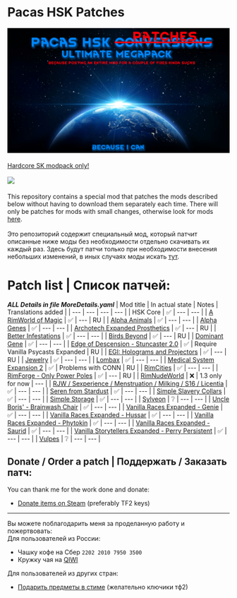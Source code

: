 # Pacas HSK Patches
![Preview](/Preview.png?raw=true "Preview")<br><br>
[Hardcore SK modpack only!](https://github.com/skyarkhangel/Hardcore-SK/tree/development)
<br><br>
<img src="https://i.imgur.com/svEwA2k.png"><br><br>
This repository contains a special mod that patches the mods described below without having to download them separately each time. There will only be patches for mods with small changes, otherwise look for mods [here](https://github.com/pacas/RW-Pacas-HSK-Patches).<br><br>
Это репозиторий содержит специальный мод, который патчит описанные ниже моды без необходимости отдельно скачивать их каждый раз. Здесь будут патчи только при необходимости внесения небольших изменений, в иных случаях моды искать [тут](https://github.com/pacas/RW-Pacas-HSK-Patches).<br>

# Patch list | Список патчей:

***ALL Details in file MoreDetails.yaml***
| Mod title | In actual state | Notes | Translations added |
| --- | --- | --- | --- |
| HSK Core | :white_check_mark: | --- | --- |
| [A RimWorld of Magic](https://steamcommunity.com/sharedfiles/filedetails/?id=1201382956) | :white_check_mark: | --- | RU |
| [Alpha Animals](https://discord.com/channels/272340793174392832/1070441231773093998) | :white_check_mark: | --- | --- |
| [Alpha Genes](https://steamcommunity.com/sharedfiles/filedetails/?id=2891845502) | :white_check_mark: | --- | --- |
| [Archotech Expanded Prosthetics](https://steamcommunity.com/sharedfiles/filedetails/?id=1467604976) | :white_check_mark: | --- | RU |
| [Better Infestations](https://steamcommunity.com/sharedfiles/filedetails/?id=1319614331) | :white_check_mark: | --- | --- |
| [Birds Beyond](https://steamcommunity.com/sharedfiles/filedetails/?id=2889889049) | :white_check_mark: | --- | RU |
| [Dominant Gene](https://steamcommunity.com/sharedfiles/filedetails/?id=2884110898) | :white_check_mark: | --- | --- |
| [Edge of Descension - Stuncaster 2.0](https://steamcommunity.com/sharedfiles/filedetails/?id=2952773198) | :white_check_mark: | Require Vanilla Psycasts Expanded | RU |
| [EGI: Holograms and Projectors](https://steamcommunity.com/sharedfiles/filedetails/?id=2979598490) | :white_check_mark: | --- | RU |
| [Jewelry](https://discord.com/channels/272340793174392832/1061698507720900768) | :white_check_mark: | --- | --- |
| [Lombax](https://steamcommunity.com/sharedfiles/filedetails/?id=2384986421) | :white_check_mark: | --- | --- |
| [Medical System Expansion 2](https://steamcommunity.com/sharedfiles/filedetails/?id=2056706586) | :white_check_mark: | Problems with CONN | RU |
| [RimCities](https://steamcommunity.com/sharedfiles/filedetails/?id=1775170117) | :white_check_mark: | --- | --- |
| [RimForge - Only Power Poles](https://steamcommunity.com/sharedfiles/filedetails/?id=2507086460) | :white_check_mark: | --- | RU |
| [RimNudeWorld](https://discord.com/channels/374305025486225409/374778646432448530) | :x: | 1.3 only for now | --- |
| [RJW / Sexperience / Menstruation / Milking / S16 / Licentia](https://discord.com/channels/374305025486225409/374778646432448530) | :white_check_mark: | --- | --- |
| [Seren from Stardust](https://steamcommunity.com/sharedfiles/filedetails/?id=2704627783) | :white_check_mark: | --- | --- |
| [Simple Slavery Collars](https://steamcommunity.com/sharedfiles/filedetails/?id=2557274194) | :white_check_mark: | --- | --- |
| [Simple Storage](https://discord.com/channels/272340793174392832/1063821520423633016) | :white_check_mark: | --- | --- |
| [Sylveon](https://steamcommunity.com/sharedfiles/filedetails/?id=2800815182) | :grey_question: | --- | --- |
| [Uncle Boris' - Brainwash Chair](https://steamcommunity.com/sharedfiles/filedetails/?id=2885223720) | :white_check_mark: | --- | --- |
| [Vanilla Races Expanded - Genie](https://steamcommunity.com/sharedfiles/filedetails/?id=2901424072) | :white_check_mark: | --- | --- |
| [Vanilla Races Expanded - Hussar](https://steamcommunity.com/sharedfiles/filedetails/?id=2893586390) | :white_check_mark: | --- | --- |
| [Vanilla Races Expanded - Phytokin](https://steamcommunity.com/sharedfiles/filedetails/?id=2927323805) | :white_check_mark: | --- | --- |
| [Vanilla Races Expanded - Saurid](https://steamcommunity.com/sharedfiles/filedetails/?id=2880990495) | :white_check_mark: | --- | --- |
| [Vanilla Storytellers Expanded - Perry Persistent](https://steamcommunity.com/sharedfiles/filedetails/?id=2149702069) | :white_check_mark: | --- | --- |
| [Vulpes](https://steamcommunity.com/sharedfiles/filedetails/?id=2174717519) | :grey_question: | --- | --- |

## Donate / Order a patch | Поддержать / Заказать патч:<br>
You can thank me for the work done and donate:<br>
- [Donate items on Steam](https://steamcommunity.com/tradeoffer/new/?partner=93729960&token=dgWxX8tO) (preferably TF2 keys)
___
Вы можете поблагодарить меня за проделанную работу и пожертвовать:<br>
Для пользователей из России:<br>
- Чашку кофе на Сбер `2202 2010 7950 3500`<br>
- Кружку чая на [QIWI](https://qiwi.com/n/PACAS)<br>

Для пользователей из других стран:<br>
- [Подарить предметы в стиме](https://steamcommunity.com/tradeoffer/new/?partner=93729960&token=dgWxX8tO) (желательно ключики тф2)